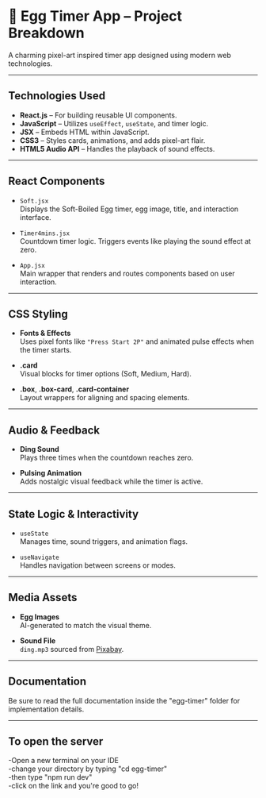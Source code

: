 # 🥚 Egg Timer App – Project Breakdown

A charming pixel-art inspired timer app designed using modern web technologies.

---

##  Technologies Used

- **React.js** – For building reusable UI components.
- **JavaScript** – Utilizes `useEffect`, `useState`, and timer logic.
- **JSX** – Embeds HTML within JavaScript.
- **CSS3** – Styles cards, animations, and adds pixel-art flair.
- **HTML5 Audio API** – Handles the playback of sound effects.

---

##  React Components

- `Soft.jsx`  
  Displays the Soft-Boiled Egg timer, egg image, title, and interaction interface.

- `Timer4mins.jsx`  
  Countdown timer logic. Triggers events like playing the sound effect at zero.

- `App.jsx`  
  Main wrapper that renders and routes components based on user interaction.

---

##  CSS Styling

- **Fonts & Effects**  
  Uses pixel fonts like `"Press Start 2P"` and animated pulse effects when the timer starts.

- **.card**  
  Visual blocks for timer options (Soft, Medium, Hard).

- **.box**, **.box-card**, **.card-container**  
  Layout wrappers for aligning and spacing elements.

---

##  Audio & Feedback

- **Ding Sound**  
  Plays three times when the countdown reaches zero.

- **Pulsing Animation**  
  Adds nostalgic visual feedback while the timer is active.

---

##  State Logic & Interactivity

- `useState`  
  Manages time, sound triggers, and animation flags.

- `useNavigate`  
  Handles navigation between screens or modes.

---

##  Media Assets

- **Egg Images**  
  AI-generated to match the visual theme.

- **Sound File**  
  `ding.mp3` sourced from [Pixabay](https://pixabay.com/).

---

##  Documentation

Be sure to read the full documentation inside the "egg-timer" folder for implementation details.

---

## To open the server

-Open a new terminal on your IDE
<br/>
-change your directory by typing "cd egg-timer"
<br/>
-then type "npm run dev"
<br/>
-click on the link and you're good to go!

